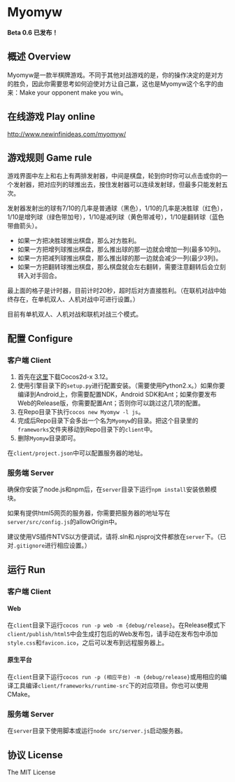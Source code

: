 # Myomyw
**Beta 0.6 已发布！**
## 概述 Overview
Myomyw是一款半棋牌游戏。不同于其他对战游戏的是，你的操作决定的是对方的胜负，因此你需要思考如何迫使对方让自己赢，这也是Myomyw这个名字的由来：Make your opponent make you win。
## 在线游戏 Play online
http://www.newinfinideas.com/myomyw/
## 游戏规则 Game rule
游戏界面中左上和右上有两排发射器，中间是棋盘，轮到你时你可以点击或你的一个发射器，把对应列的球推出去，按住发射器可以连续发射球，但最多只能发射五次。

发射器发射出的球有7/10的几率是普通球（黑色），1/10的几率是决胜球（红色），1/10是增列球（绿色带加号），1/10是减列球（黄色带减号），1/10是翻转球（蓝色带曲箭头）。

* 如果一方把决胜球推出棋盘，那么对方胜利。
* 如果一方把增列球推出棋盘，那么推出球的那一边就会增加一列(最多10列)。
* 如果一方把减列球推出棋盘，那么推出球的那一边就会减少一列(最少3列)。
* 如果一方把翻转球推出棋盘，那么棋盘就会左右翻转，需要注意翻转后会立刻转入对手回合。

最上面的格子是计时器，目前计时20秒，超时后对方直接胜利。（在联机对战中始终存在，在单机双人、人机对战中可进行设置。）

目前有单机双人、人机对战和联机对战三个模式。
## 配置 Configure
### 客户端 Client
1. 首先在[这里](http://www.cocos2d-x.org/filedown/cocos2d-x-3.12.zip)下载Cocos2d-x 3.12。
2. 使用引擎目录下的`setup.py`进行配置安装。（需要使用Python2.x。）如果你要编译到Android上，你需要配置NDK，Android SDK和Ant；如果你要发布Web的Release版，你需要配置Ant；否则你可以跳过这几项的配置。
3. 在Repo目录下执行`cocos new Myomyw -l js`。
4. 完成后Repo目录下会多出一个名为`Myomyw`的目录。把这个目录里的`frameworks`文件夹移动到Repo目录下的`client`中。
5. 删除`Myomyw`目录即可。

在`client/project.json`中可以配置服务器的地址。
### 服务端 Server
确保你安装了node.js和npm后，在`server`目录下运行`npm install`安装依赖模块。

如果有提供html5网页的服务器，你需要把服务器的地址写在`server/src/config.js`的allowOrigin中。

建议使用VS插件NTVS以方便调试，请将.sln和.njsproj文件都放在`server`下。（已对`.gitignore`进行相应设置。）
## 运行 Run 
### 客户端 Client
#### Web
在`client`目录下运行`cocos run -p web -m {debug/release}`。在Release模式下`client/publish/html5`中会生成打包后的Web发布包，请手动在发布包中添加`style.css`和`favicon.ico`，之后可以发布到远程服务器上。
#### 原生平台 
在`client`目录下运行`cocos run -p (相应平台) -m {debug/release}`或用相应的编译工具编译`client/frameworks/runtime-src`下的对应项目。你也可以使用CMake。
### 服务端 Server
在`server`目录下使用脚本或运行`node src/server.js`启动服务器。
## 协议 License
The MIT License

